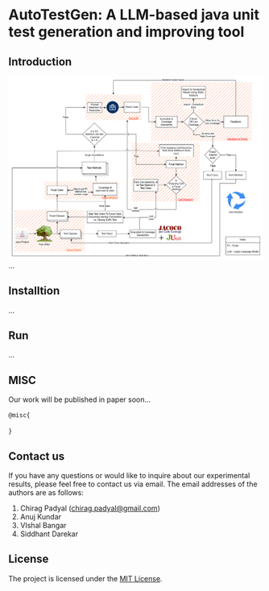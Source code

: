 # AutoTestGen: A LLM-based java unit test generation and improving tool

## Introduction
![img](./media/autotestgen.drawio.png)
...

## Installtion
...

## Run
...

## MISC
Our work will be published in paper soon...
```
@misc{

}
```


## Contact us
If you have any questions or would like to inquire about our experimental results, please feel free to contact us via email. The email addresses of the authors are as follows:

1. Chirag Padyal (chirag.padyal@gmail.com)
2. Anuj Kundar
3. VIshal Bangar
4. Siddhant Darekar

## License
The project is licensed under the [MIT License](./LICENSE).